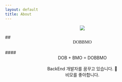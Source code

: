 ```yaml
---
layout: default
title: About
---
```


<p align="center">
  <img src = "https://media1.giphy.com/media/pO4UHglOY2vII/giphy.gif?cid=ecf05e475gsvlfa7brjnl4stjwd9c7c7znaw6j95m1yqoh5c&rid=giphy.gif&ct=g">
</p>
## <center id = "center1">DOBBMO</center><br/>
#### <center>DOB + BMO = DOBBMO </center><br/>
<center>BackEnd 개발자를 꿈꾸고 있습니다. 🌱<br/>
비모를 좋아합니다.</center><br/>

<style>
#center1 {
  font-family: 'Abril Fatface', cursive;
}
</style>

